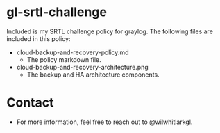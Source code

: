 # gl-srtl-challenge
Included is my SRTL challenge policy for graylog.  The following files are included in this policy:
* cloud-backup-and-recovery-policy.md
  * The policy markdown file.
* cloud-backup-and-recovery-architecture.png
  * The backup and HA architecture components.

# Contact
* For more information, feel free to reach out to @wilwhitlarkgl.
